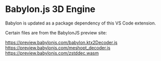 # Babylon.js 3D Engine

Babylon is updated as a package dependency of this VS Code extension.

Certain files are from the BabylonJS preview site:

https://preview.babylonjs.com/babylon.ktx2Decoder.js
https://preview.babylonjs.com/meshopt_decoder.js
https://preview.babylonjs.com/zstddec.wasm
